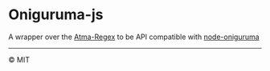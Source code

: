 # Oniguruma-js

A wrapper over the [Atma-Regex](https://github.com/tenbits/regex) to be API compatible with [node-oniguruma](https://github.com/atom/node-oniguruma)

----

:copyright: MIT